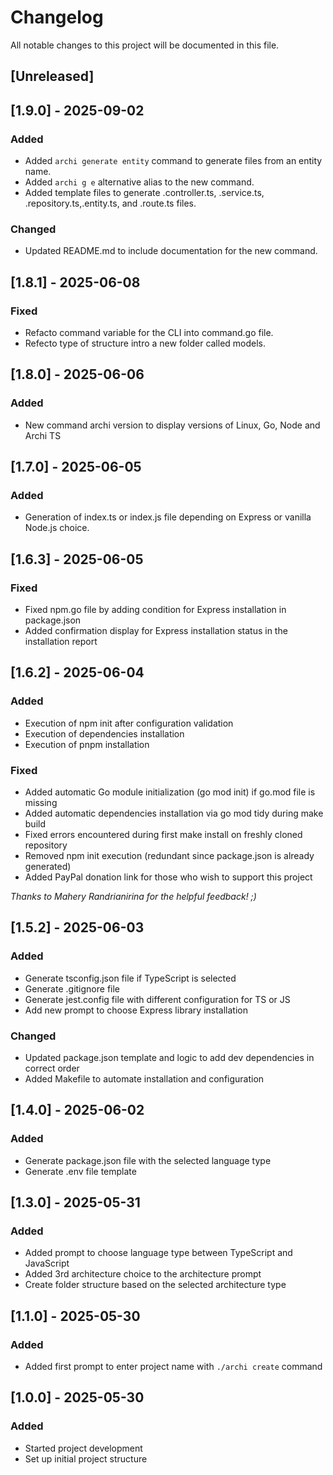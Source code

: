 # Changelog

All notable changes to this project will be documented in this file.

## [Unreleased]

## [1.9.0] - 2025-09-02
### Added
- Added `archi generate entity` command to generate files from an entity name.
- Added `archi g e` alternative alias to the new command.
- Added template files to generate <entity>.controller.ts, <entity>.service.ts, <entity>.repository.ts,<entity>.entity.ts, and <entity>.route.ts files.

### Changed
- Updated README.md to include documentation for the new command.

## [1.8.1] - 2025-06-08
### Fixed
- Refacto command variable for the CLI into command.go file.
- Refecto type of structure intro a new folder called models. 

## [1.8.0] - 2025-06-06
### Added
- New command archi version to display versions of Linux, Go, Node and Archi TS

## [1.7.0] - 2025-06-05
### Added
- Generation of index.ts or index.js file depending on Express or vanilla Node.js choice.

## [1.6.3] - 2025-06-05
### Fixed
- Fixed npm.go file by adding condition for Express installation in package.json
- Added confirmation display for Express installation status in the installation report

## [1.6.2] - 2025-06-04
### Added
- Execution of npm init after configuration validation
- Execution of dependencies installation
- Execution of pnpm installation

### Fixed
- Added automatic Go module initialization (go mod init) if go.mod file is missing
- Added automatic dependencies installation via go mod tidy during make build
- Fixed errors encountered during first make install on freshly cloned repository
- Removed npm init execution (redundant since package.json is already generated)
- Added PayPal donation link for those who wish to support this project

*Thanks to Mahery Randrianirina for the helpful feedback! ;)*

## [1.5.2] - 2025-06-03
### Added
- Generate tsconfig.json file if TypeScript is selected
- Generate .gitignore file
- Generate jest.config file with different configuration for TS or JS
- Add new prompt to choose Express library installation

### Changed
- Updated package.json template and logic to add dev dependencies in correct order
- Added Makefile to automate installation and configuration

## [1.4.0] - 2025-06-02
### Added
- Generate package.json file with the selected language type
- Generate .env file template

## [1.3.0] - 2025-05-31
### Added
- Added prompt to choose language type between TypeScript and JavaScript
- Added 3rd architecture choice to the architecture prompt
- Create folder structure based on the selected architecture type

## [1.1.0] - 2025-05-30
### Added
- Added first prompt to enter project name with `./archi create` command

## [1.0.0] - 2025-05-30
### Added
- Started project development
- Set up initial project structure